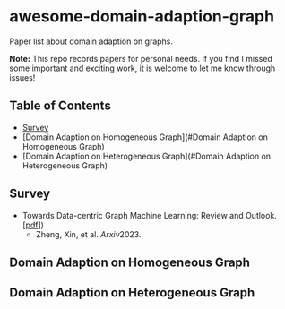 # awesome-domain-adaption-graph
Paper list about domain adaption on graphs. 

**Note:** This repo records papers for personal needs. If you find I missed some important and exciting work, it is welcome to let me know through issues! 




## Table of Contents 
- [Survey](#survey)
- [Domain Adaption on Homogeneous Graph](#Domain Adaption on Homogeneous Graph)
- [Domain Adaption on Heterogeneous Graph](#Domain Adaption on Heterogeneous Graph)

## Survey
- Towards Data-centric Graph Machine Learning: Review and Outlook.
  [[pdf]](https://arxiv.org/pdf/2309.10979.pdf))
  - Zheng, Xin, et al. *Arxiv*2023.

## Domain Adaption on Homogeneous Graph

## Domain Adaption on Heterogeneous Graph



